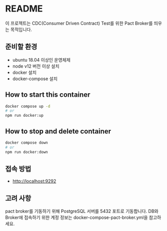 # README
이 프로젝트는 CDC(Consumer Driven Contract) Test를 위한 Pact Broker를 띄우는 목적입니다.

## 준비할 환경

- ubuntu 18.04 이상인 운영체제
- node v12 버전 이상 설치
- docker 설치
- docker-compose 설치

## How to start this container

```bash
docker compose up -d
# or
npm run docker:up
```

## How to stop and delete container

```bash
docker compose down
# or
npm run docker:down
```

## 접속 방법

- <http://localhost:9292>

## 고려 사항

pact broker를 기동하기 위해 PostgreSQL 서버를 5432 포트로 기동합니다.
DB와 Broker에 접속하기 위한 계정 정보는 docker-compose-pact-broker.yml을 참고하세요.
